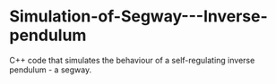 # Simulation-of-Segway---Inverse-pendulum
C++ code that simulates the behaviour of a self-regulating inverse pendulum - a segway.
